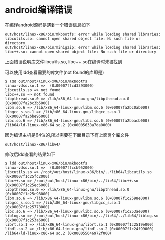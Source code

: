 # android编译错误

在编译android源码是遇到一个错误信息如下

	out/host/linux-x86/bin/mkbootfs: error while loading shared libraries: libcutils.so: cannot open shared object file: No such file or directory
	out/host/linux-x86/bin/minigzip: error while loading shared libraries: libc++.so: cannot open shared object file: No such file or directory

上面错误说明库文件libcutils.so, libc++.so在编译时未被找到

可以使用ldd查看需要的库文件(not found的库即是)

	$ ldd out/host/linux-x86/bin/mkbootfs
	linux-vdso.so.1 =>  (0x00007ffcd3393000)
	libcutils.so => not found
	libc++.so => not found
	libpthread.so.0 => /lib/x86_64-linux-gnu/libpthread.so.0 (0x00007fa2bc3b5000)
	libm.so.6 => /lib/x86_64-linux-gnu/libm.so.6 (0x00007fa2bc0ab000)
	libgcc_s.so.1 => /lib/x86_64-linux-gnu/libgcc_s.so.1 (0x00007fa2bbe95000)
	libc.so.6 => /lib/x86_64-linux-gnu/libc.so.6 (0x00007fa2bbacb000)
	/lib64/ld-linux-x86-64.so.2 (0x00005638a7da0000)

因为编译主机是64位的,所以需要在下面目录下有上面两个库文件

	out/host/linux-x86/lib64/

修改后ldd查看的结果如下

	$ ldd out/host/linux-x86/bin/mkbootfs
	linux-vdso.so.1 =>  (0x00007ffccb952000)
	libcutils.so => /root/out/host/linux-x86/bin/../lib64/libcutils.so (0x00007f1c25fc2000)
	libc++.so => /root/out/host/linux-x86/bin/../lib64/libc++.so (0x00007f1c25ec6000)
	libpthread.so.0 => /lib/x86_64-linux-gnu/libpthread.so.0 (0x00007f1c25c98000)
	libm.so.6 => /lib/x86_64-linux-gnu/libm.so.6 (0x00007f1c2598e000)
	libgcc_s.so.1 => /lib/x86_64-linux-gnu/libgcc_s.so.1 (0x00007f1c25778000)
	libc.so.6 => /lib/x86_64-linux-gnu/libc.so.6 (0x00007f1c253ae000)
	liblog.so => /root/out/host/linux-x86/bin/../lib64/../lib64/liblog.so (0x00007f1c253a6000)
	librt.so.1 => /lib/x86_64-linux-gnu/librt.so.1 (0x00007f1c2519e000)
	libdl.so.2 => /lib/x86_64-linux-gnu/libdl.so.2 (0x00007f1c24f99000)
	/lib64/ld-linux-x86-64.so.2 (0x000055646972f000)
